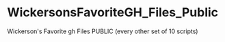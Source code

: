 # WickersonsFavoriteGH_Files_Public
Wickerson's Favorite gh Files PUBLIC (every other set of 10 scripts)
